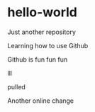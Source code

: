 # hello-world
Just another repository

Learning how to use Github

Github is fun fun fun

lll

pulled

Another online change

